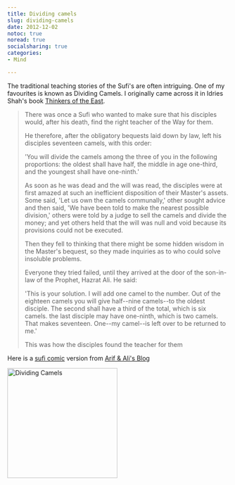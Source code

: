 ```yaml
---
title: Dividing camels
slug: dividing-camels
date: 2012-12-02
notoc: true
noread: true
socialsharing: true
categories: 
- Mind

---
```

The traditional teaching stories of the Sufi's are often intriguing. One of my favourites is known as Dividing Camels. I originally came across it in Idries Shah's book [Thinkers of the East][amazon].

> There was once a Sufi who wanted to make sure that his disciples would, after his death, find the right teacher of the Way for them.
> 
> He therefore, after the obligatory bequests laid down by law, left his disciples seventeen camels, with this order:
> 
> 'You will divide the camels among the three of you in the following proportions: the oldest shall have half, the middle in age one-third, and the youngest shall have one-ninth.'
> 
> As soon as he was dead and the will was read, the disciples were at first amazed at such an inefficient disposition of their Master's assets. Some said, 'Let us own the camels communally,' other sought advice and then said, 'We have been told to make the nearest possible division,' others were told by a judge to sell the camels and divide the money; and yet others held that the will was null and void because its provisions could not be executed.
> 
> Then they fell to thinking that there might be some hidden wisdom in the Master's bequest, so they made inquiries as to who could solve insoluble problems.
> 
> Everyone they tried failed, until they arrived at the door of the son-in-law of the Prophet, Hazrat Ali. He said:
> 
> 'This is your solution. I will add one camel to the number. Out of the eighteen camels you will give half--nine camels--to the oldest disciple. The second shall have a third of the total, which is six camels. the last disciple may have one-ninth, which is two camels. That makes seventeen. One--my camel--is left over to be returned to me.'
> 
> This was how the disciples found the teacher for them

Here is a [sufi comic][vakil] version from [Arif & Ali's Blog][vakil 2]

[<img src="http://www.vakil.org/wp-content/uploads/2009/04/sufi-comic-dividing-17-camels-by-3.jpg" alt="Dividing Camels" width="250" />][vakil 3]

[amazon]: http://www.amazon.com/gp/product/0863040799/ref=as_li_qf_sp_asin_il_tl?ie=UTF8&camp=1789&creative=9325&creativeASIN=0863040799&linkCode=as2&tag=slowlane-20
[vakil]: http://www.vakil.org/tag/sufi-comics/ "Sufi Comics"
[vakil 2]: http://www.vakil.org/
[vakil 3]: http://www.vakil.org/2009/04/09/sufi-comics-dividing-17-camels-between-3-people/ "Link to Comic version"